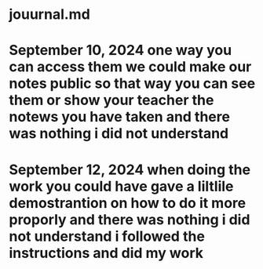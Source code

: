# jouurnal.md
# September 10, 2024 one way you can access them we could make our notes public so that way you can see them or show your teacher the notews you have taken and there was nothing i did not understand
# September 12, 2024 when doing the work you could  have gave a liltlile demostrantion on how to do it more proporly and there was nothing i did not understand i followed the instructions and did my work
